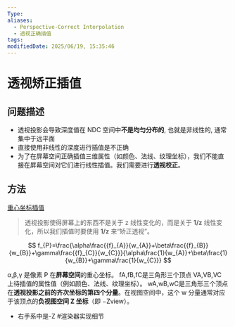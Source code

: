 ```yaml
---
Type: 
aliases:
  - Perspective-Correct Interpolation
  - 透视正确插值
tags: 
modifiedDate: 2025/06/19, 15:35:46
---
```


# 透视矫正插值

## 问题描述

- 透视投影会导致深度值在 NDC 空间中**不是均匀分布的**, 也就是非线性的, 通常集中于远平面
- 直接使用非线性的深度进行插值是不正确
- 为了在屏幕空间正确插值三维属性（如颜色、法线、纹理坐标），我们不能直接在屏幕空间对它们进行线性插值。我们需要进行**透视校正**。

## 方法

[重心坐标插值](重心坐标插值.md)

> 透视投影使得屏幕上的东西不是关于 z 线性变化的，而是关于 **1/z** 线性变化，所以我们插值时要使用 **1/z** 来“矫正透视”。

$$
f_{P}=\frac{\alpha\frac{{f}_{A}}{w_{A}}+\beta\frac{{f}_{B}}{w_{B}}+\gamma\frac{{f}_{C}}{w_{C}}}{\alpha\frac{1}{w_{A}}+\beta\frac{1}{w_{B}}+\gamma\frac{1}{w_{C}}}
$$

α,β,γ 是像素 P 在**屏幕空间**的重心坐标。
fA​,fB​,fC​ 是三角形三个顶点 VA​,VB​,VC​ 上待插值的属性值（例如颜色、法线、纹理坐标）。
wA​,wB​,wC​ 是三角形三个顶点在**透视投影之前的齐次坐标的第四个分量**。在视图空间中，这个 w 分量通常对应于该顶点的**负视图空间 Z 坐标**（即 −Zview​）。
- 右手系中是-Z #渲染器实现细节 
